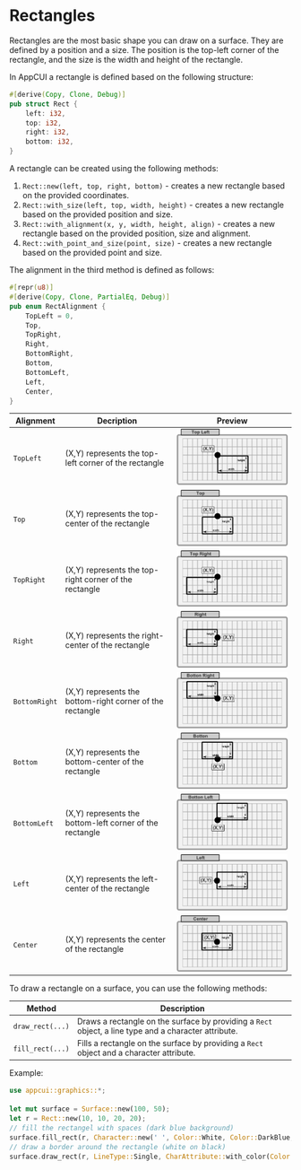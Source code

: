 # Rectangles

Rectangles are the most basic shape you can draw on a surface. They are defined by a position and a size. The position is the top-left corner of the rectangle, and the size is the width and height of the rectangle.

In AppCUI a rectangle is defined based on the following structure:

```rust
#[derive(Copy, Clone, Debug)]
pub struct Rect {
    left: i32,
    top: i32,
    right: i32,
    bottom: i32,
}
```

A rectangle can be created using the following methods:
1. `Rect::new(left, top, right, bottom)` - creates a new rectangle based on the provided coordinates.
2. `Rect::with_size(left, top, width, height)` - creates a new rectangle based on the provided position and size.
3. `Rect::with_alignment(x, y, width, height, align)` - creates a new rectangle based on the provided position, size and alignment.
4. `Rect::with_point_and_size(point, size)` - creates a new rectangle based on the provided point and size. 

The alignment in the third method is defined as follows:

```rust
#[repr(u8)]
#[derive(Copy, Clone, PartialEq, Debug)]
pub enum RectAlignment {
    TopLeft = 0,
    Top,
    TopRight,
    Right,
    BottomRight,
    Bottom,
    BottomLeft,
    Left,
    Center,
}
```

| Alignment    | Decription                                                | Preview                                   |
| ------------- | --------------------------------------------------------- | ----------------------------------------- |
| `TopLeft`     | (X,Y) represents the top-left corner of the rectangle     | ![TopLeft](img/rect_top_left.png)         |
| `Top`         | (X,Y) represents the top-center of the rectangle          | ![Top](img/rect_top.png)                  |
| `TopRight`    | (X,Y) represents the top-right corner of the rectangle    | ![TopRight](img/rect_top_right.png)       |
| `Right`       | (X,Y) represents the right-center of the rectangle        | ![Right](img/rect_right.png)              |
| `BottomRight` | (X,Y) represents the bottom-right corner of the rectangle | ![BottomRight](img/rect_bottom_right.png) |
| `Bottom`      | (X,Y) represents the bottom-center of the rectangle       | ![Bottom](img/rect_bottom.png)            |
| `BottomLeft`  | (X,Y) represents the bottom-left corner of the rectangle  | ![BottomLeft](img/rect_bottom_left.png)   |
| `Left`        | (X,Y) represents the left-center of the rectangle         | ![Left](img/rect_left.png)                |
| `Center`      | (X,Y) represents the center of the rectangle              | ![Center](img/rect_center.png)            |


To draw a rectangle on a surface, you can use the following methods:

| Method           | Description                                                                                           |
| ---------------- | ----------------------------------------------------------------------------------------------------- |
| `draw_rect(...)` | Draws a rectangle on the surface by providing a `Rect` object, a line type and a character attribute. |
| `fill_rect(...)` | Fills a rectangle on the surface by providing a `Rect` object and a character attribute.              |

Example:

```rust
use appcui::graphics::*;

let mut surface = Surface::new(100, 50);
let r = Rect::new(10, 10, 20, 20);
// fill the rectangel with spaces (dark blue background)
surface.fill_rect(r, Character::new(' ', Color::White, Color::DarkBlue, CharFlags::None));
// draw a border around the rectangle (white on black)
surface.draw_rect(r, LineType::Single, CharAttribute::with_color(Color::White, Color::Black));
```